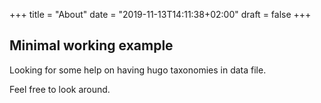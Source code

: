+++
title = "About"
date = "2019-11-13T14:11:38+02:00"
draft =  false
+++

## Minimal working example

Looking for some help on having hugo taxonomies in data file.

Feel free to look around.


